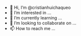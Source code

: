 - 👋 Hi, I’m @cristianhuichaqueo
- 👀 I’m interested in ...
- 🌱 I’m currently learning ...
- 💞️ I’m looking to collaborate on ...
- 📫 How to reach me ...

<!---
cristianhuichaqueo/cristianhuichaqueo is a ✨ special ✨ repository because its `README.md` (this file) appears on your GitHub profile.
You can click the Preview link to take a look at your changes.
--->
